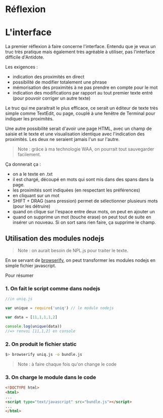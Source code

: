 # Réflexion

# L'interface

La premier réflexion à faire concerne l'interface. Entendu que je veux un truc très pratique mais également très agréable à utiliser, pas l'interface difficile d'Antidote.

Les exigences :

- indication des proximités en direct
- possibilité de modifier totalement une phrase
- mémorisation des proximités à ne pas prendre en compte pour le mot 
- indication des modifications par rapport au tout premier texte entré (pour pouvoir corriger un autre texte)

Le truc qui me paraitrait le plus efficace, ce serait un éditeur de texte très simple comme TextEdit, ou page, couplé à une fenêtre de Terminal pour indiquer les proximités.

Une autre possibilité serait d'avoir une page HTML, avec un champ de saisie et le texte et une visualisation identique avec l'indication des proximités. Les deux ne seraient jamais l'un sur l'autre.

> Note : grâce à ma technologie WAA, on pourrait tout sauvegarder facilement.

Ça donnerait ça :

- on a le texte en .txt
- il est chargé, découpé en mots qui sont mis dans des spans dans la page.
- les proximités sont indiquées (en respectant les préférences)
- en cliquant sur un mot
- SHIFT + DRAG (sans pression) permet de sélectionner plusieurs mots (pour les détruire)
- quand on clique sur l'espace entre deux mots, on peut en ajouter un
- quand on supprime un mot (touche erase) on peut tout de suite en insérer un nouveau. Si on sort sans rien faire, ça supprime le champ.

## Utilisation des modules nodejs

> Note : on aurait besoin de NPL.js pour traiter le texte.

En se servant de [browserify](https://browserify.org), on peut transformer les modules nodejs en simple fichier javascript.

Pour résumer 

### 1. On fait le script comme dans nodejs

~~~javascript
//in uniq.js

var unique = require('uniq') // le module nodejs

var data = [11,1,1,1,2]

console.log(unique(data))
//=> renvoi [11,1,2] en console
~~~

### 2. On produit le fichier static

~~~bash
$> browserify uniq.js -o bundle.js
~~~

> Note : à faire chaque fois qu'on change le code

### 3. On charge le module dans le code

~~~html
<!DOCTYPE html>
<html>
...
<script type="text/javascript" src="bundle.js"></script>
...
</html>
~~~
